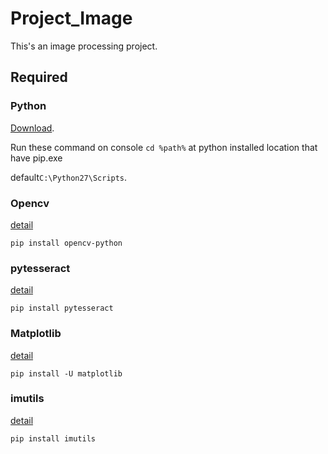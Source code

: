 # Project_Image
This's an image processing project.
## Required
### Python
[Download](https://www.python.org/downloads/).

Run these command on console `cd %path%` at python installed location that have pip.exe

default`C:\Python27\Scripts`.
### Opencv
[detail](https://pypi.org/project/opencv-contrib-python/)
```
pip install opencv-python
```
### pytesseract
[detail](https://pypi.org/project/pytesseract/)
```
pip install pytesseract
```
### Matplotlib
[detail](https://matplotlib.org/3.1.1/users/installing.html)
```
pip install -U matplotlib
```
### imutils
[detail](https://pypi.org/project/imutils/)
```
pip install imutils
```
